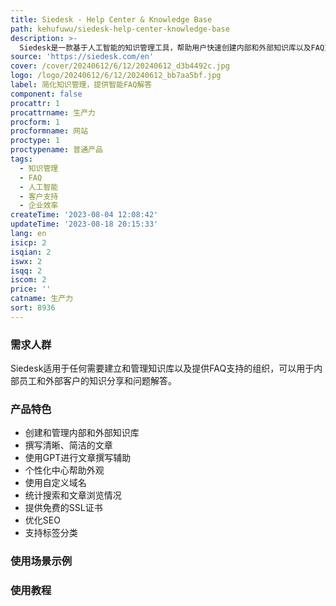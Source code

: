```yaml
---
title: Siedesk - Help Center & Knowledge Base
path: kehufuwu/siedesk-help-center-knowledge-base
description: >-
  Siedesk是一款基于人工智能的知识管理工具，帮助用户快速创建内部和外部知识库以及FAQ页面。它提供用户友好的界面和高效的搜索功能，使客户能够轻松找到所需信息。用户还可以使用GPT辅助撰写文章，提供相关、清晰的内容。Siedesk支持个性化的中心帮助外观和自定义域名，提升品牌形象和客户信任。用户还可以通过实时统计分析来改进文章质量和了解用户行为。Siedesk提供全面的功能，以提高客户满意度和企业效率。
source: 'https://siedesk.com/en'
cover: /cover/20240612/6/12/20240612_d3b4492c.jpg
logo: /logo/20240612/6/12/20240612_bb7aa5bf.jpg
label: 简化知识管理，提供智能FAQ解答
component: false
procattr: 1
procattrname: 生产力
procform: 1
procformname: 网站
proctype: 1
proctypename: 普通产品
tags:
  - 知识管理
  - FAQ
  - 人工智能
  - 客户支持
  - 企业效率
createTime: '2023-08-04 12:08:42'
updateTime: '2023-08-18 20:15:33'
lang: en
isicp: 2
isqian: 2
iswx: 2
isqq: 2
iscom: 2
price: ''
catname: 生产力
sort: 8936
---
```




### 需求人群
Siedesk适用于任何需要建立和管理知识库以及提供FAQ支持的组织，可以用于内部员工和外部客户的知识分享和问题解答。

### 产品特色
- 创建和管理内部和外部知识库
- 撰写清晰、简洁的文章
- 使用GPT进行文章撰写辅助
- 个性化中心帮助外观
- 使用自定义域名
- 统计搜索和文章浏览情况
- 提供免费的SSL证书
- 优化SEO
- 支持标签分类

### 使用场景示例


### 使用教程


  
